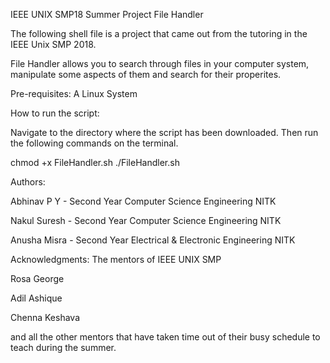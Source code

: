IEEE UNIX SMP18 Summer Project
File Handler

The following shell file is a project that came out from the tutoring in the IEEE Unix SMP 2018.

File Handler allows you to search through files in your computer system, manipulate some aspects of them and search for their properites.


Pre-requisites:
A Linux System


How to run the script:

Navigate to the directory where the script has been downloaded.
Then run the following commands on the terminal.

chmod +x FileHandler.sh
./FileHandler.sh


Authors:

Abhinav P Y - Second Year Computer Science Engineering NITK

Nakul Suresh - Second Year Computer Science Engineering NITK

Anusha Misra - Second Year Electrical & Electronic Engineering NITK

Acknowledgments:
The mentors of IEEE UNIX SMP

Rosa George

Adil Ashique

Chenna Keshava

and all the other mentors that have taken time out of their busy schedule to teach during the summer.
